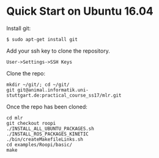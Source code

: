 # Quick Start on Ubuntu 16.04
Install git:

    $ sudo apt-get install git

Add your ssh key to clone the repository.

    User->Settings->SSH Keys

Clone the repo:
    
    mkdir ~/git/; cd ~/git/
    git git@animal.informatik.uni-stuttgart.de:practical_course_ss17/mlr.git
    
Once the repo has been cloned:

    cd mlr
    git checkout roopi
	./INSTALL_ALL_UBUNTU_PACKAGES.sh
    ./INSTALL_ROS_PACKAGES_KINETIC
    ./bin/createMakefileLinks.sh
    cd examples/Roopi/basic/
    make
